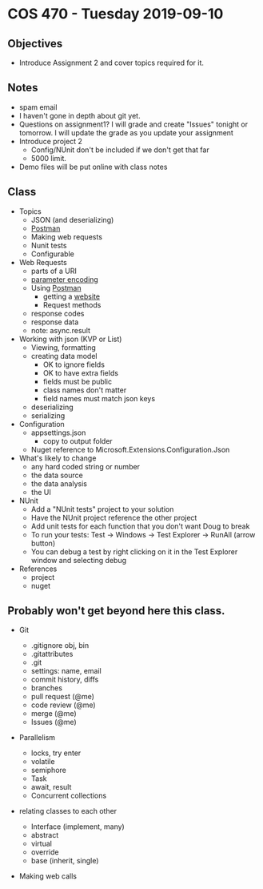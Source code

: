 # COS 470 - Tuesday 2019-09-10
## Objectives
* Introduce Assignment 2 and cover topics required for it.

## Notes
* spam email
* I haven't gone in depth about git yet.
* Questions on assignment1? I will grade and create "Issues" tonight or tomorrow. I will update the grade as you update your assignment
* Introduce project 2
  * Config/NUnit don't be included if we don't get that far
  * 5000 limit.
* Demo files will be put online with class notes

## Class
* Topics
  * JSON (and deserializing)
  * [Postman](https://www.getpostman.com/downloads/)
  * Making web requests
  * Nunit tests
  * Configurable
* Web Requests
  * parts of a URI
  * [parameter encoding](https://www.w3schools.com/tags/ref_urlencode.asp)
  * Using [Postman](https://www.getpostman.com/downloads/)
    * getting a [website](https://news.ycombinator.com/item?id=20952552)
    * Request methods
  * response codes
  * response data
  * note: async.result
* Working with json (KVP or List)
  * Viewing, formatting
  * creating data model
    * OK to ignore fields
	* OK to have extra fields
	* fields must be public
	* class names don't matter
	* field names must match json keys
  * deserializing
  * serializing
* Configuration
  * appsettings.json
    * copy to output folder
  * Nuget reference to Microsoft.Extensions.Configuration.Json
* What's likely to change
  * any hard coded string or number
  * the data source
  * the data analysis
  * the UI
* NUnit
  * Add a "NUnit tests" project to your solution
  * Have the NUnit project reference the other project
  * Add unit tests for each function that you don't want Doug to break
  * To run your tests: Test -> Windows -> Test Explorer -> RunAll (arrow button)
  * You can debug a test by right clicking on it in the Test Explorer window and selecting debug
* References
  * project
  * nuget

## Probably won't get beyond here this class.

* Git
  * .gitignore obj, bin
  * .gitattributes
  * .git
  * settings: name, email
  * commit history, diffs
  * branches
  * pull request (@me)
  * code review (@me)
  * merge (@me)
  * Issues (@me)

* Parallelism
  * locks, try enter
  * volatile
  * semiphore
  * Task
  * await, result
  * Concurrent collections
* relating classes to each other
  * Interface (implement, many)
  * abstract
  * virtual
  * override
  * base (inherit, single)
* Making web calls